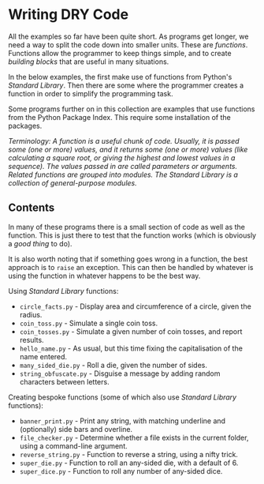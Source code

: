 # Writing DRY Code

All the examples so far have been quite short. As programs get longer, we need a way
to split the code down into smaller units. These are _functions_. Functions allow the
programmer to keep things simple, and to create _building blocks_ that are useful in
many situations.

In the below examples, the first make use of functions from Python's _Standard Library_. Then
there are some where the programmer creates a function in order to simplify the programming
task. 

Some programs further on in this collection are  examples that use functions from the 
Python Package Index. This require some installation of the packages.

_Terminology: A function is a useful chunk of code. Usually, it is passed some
(one or more) values, and it returns some (one or more) values (like calculating 
a square root, or giving the highest and lowest values in a sequence). The values passed in
are called _parameters_ or _arguments_. Related functions are grouped into modules. The
Standard Library is a collection of general-purpose modules._

## Contents

In many of these programs there is a small section of code as well as the function.
This is just there to test that the function works (which is obviously a _good thing_
to do).

It is also worth noting that if something goes wrong in a function, the best approach
is to `raise` an exception. This can then be handled by whatever is using the function
in whatever happens to be the best way.

Using _Standard Library_ functions:

- `circle_facts.py` - Display area and circumference of a circle, given the radius.
- `coin_toss.py` - Simulate a single coin toss.
- `coin_tosses.py` - Simulate a given number of coin tosses, and report results.
- `hello_name.py` - As usual, but this time fixing the capitalisation of the name entered.
- `many_sided_die.py` - Roll a die, given the number of sides.
- `string_obfuscate.py` - Disguise a message by adding random characters between letters.

Creating bespoke functions (some of which also use _Standard Library_ functions):

- `banner_print.py` - Print any string, with matching underline and (optionally) side bars and overline.
- `file_checker.py` - Determine whether a file exists in the current folder, using a command-line argument.
- `reverse_string.py` - Function to reverse a string, using a nifty trick.
- `super_die.py` - Function to roll an any-sided die, with a default of 6.
- `super_dice.py` - Function to roll any number of any-sided dice.
